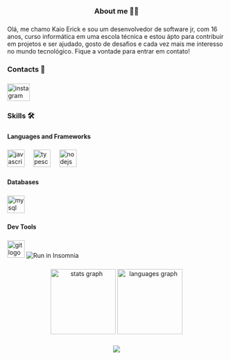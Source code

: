 <h3 align="center">About me 👦🏻</h3>

###

<p align="left">Olá, me chamo Kaio Erick e sou um desenvolvedor de software jr, com 16 anos, curso informática em uma escola técnica e estou ápto para contribuir em projetos e ser ajudado, gosto de desafios e cada vez mais me interesso no mundo tecnológico. Fique a vontade para entrar em contato!</p>

###

<h3 align="left">Contacts 📱</h3>

###
###

<div align="left">
  <a href="https://www.instagram.com/kayooerick/" target="_blank">
    <img src="https://raw.githubusercontent.com/maurodesouza/profile-readme-generator/master/src/assets/icons/social/instagram/default.svg" width="52" height="40" alt="instagram logo"  />
  </a>
</div>

###

<h3 align="left">Skills 🛠️</h3>

###

<h4 align="left">Languages and Frameworks</h4>

###

<div align="left">
  <img src="https://cdn.jsdelivr.net/gh/devicons/devicon/icons/javascript/javascript-original.svg" height="40" alt="javascript logo"  />
  <img width="12" />
  <img src="https://cdn.jsdelivr.net/gh/devicons/devicon/icons/typescript/typescript-original.svg" height="40" alt="typescript logo"  />
  <img width="12" />
  <img src="https://cdn.jsdelivr.net/gh/devicons/devicon/icons/nodejs/nodejs-original.svg" height="40" alt="nodejs logo"  />
</div>

###

<h4 align="left">Databases</h4>

###

<div align="left">
  <img src="https://cdn.jsdelivr.net/gh/devicons/devicon/icons/mysql/mysql-original.svg" height="40" alt="mysql logo"  />
</div>

###

<h4 align="left">Dev Tools</h4>

###

<div align="left">
  <img src="https://cdn.jsdelivr.net/gh/devicons/devicon/icons/git/git-original.svg" height="40" alt="git logo"  />
  <img src="https://insomnia.rest/images/run.svg" alt="Run in Insomnia">
</div>

###

<div align="center">
  <img src="https://github-readme-stats.vercel.app/api?username=eryckfrzz&hide_title=false&hide_rank=false&show_icons=true&include_all_commits=true&count_private=true&disable_animations=false&theme=dracula&locale=en&hide_border=false&order=1" height="150" alt="stats graph"  />
  <img src="https://github-readme-stats.vercel.app/api/top-langs?username=eryckfrzz&locale=en&hide_title=false&layout=compact&card_width=320&langs_count=5&theme=dracula&hide_border=false&order=2" height="150" alt="languages graph"  />
</div>

###

<div align="center">
  <img src="https://profile-counter.glitch.me/eryckfrzz/count.svg?"  />
</div>

###
